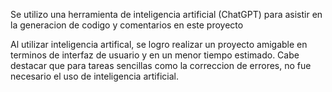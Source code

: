 Se utilizo una herramienta de inteligencia artificial (ChatGPT) para asistir en la generacion de codigo y comentarios en este proyecto

Al utilizar inteligencia artifical, se logro realizar un proyecto amigable en terminos de interfaz de usuario y en un menor tiempo estimado. Cabe destacar que para tareas sencillas como la correccion de errores, no fue necesario el uso de inteligencia artificial.
